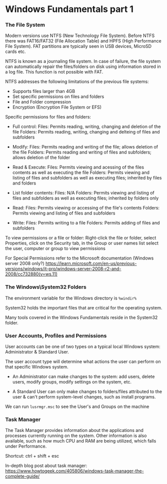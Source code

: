 # Windows Fundamentals part 1

### The File System

Modern versions use NTFS (New Technology File System). Before NTFS there was FAT16/FAT32 
(File Allocation Table) and HPFS (High Performance File System). FAT partitions are 
typically seen in USB devices, MicroSD cards etc.

NTFS is known as a journaling file system. In case of failure, the file system can 
automatically repair the files/folders on disk using information stored in a log file.
This function is not possible with FAT.

NTFS addresses the following limitations of the previous file systems:
- Supports files larger than 4GB
- Set specific permissions on files and folders
- File and Folder compression
- Encryption (Encryption File System or EFS)

Specific permissions for files and folders:

- Full control:
	Files: Permits reading, writing, changing and deletion of the file
	Folders: Permits reading, writing, changing and delteing of files and subfolders

- Modify:
	Files: Permits reading and writing of the file; allows deletion of the file
	Folders: Permits reading and writing of files and subfolders; allows deletion of the 
			folder

- Read & Execute:
	Files: Permits viewing and acessing of the files contents as well as executing the file
	Folders: Permits viewing and listing of files and subfolders as well as executing files;
			inherited by files and folders

- List folder contents: 
	Files: N/A
	Folders: Permits viewing and listing of files and subfolders as well as executing files;
			inherited by folders only

- Read:
	Files: Permits viewing or accessing of the file's contents
	Folders: Permits viewing and listing of files and subfolders

- Write:
	Files: Permits writing to a file
	Folders: Permits adding of files and subfolders

To view permissions or a file or folder:
	Right-click the file or folder, select Properties, click on the Security tab, in the 
	Group or user names list select the user, computer or group to view permissions

For Special Permissions refer to the Microsoft documentation (Windows server 2008 only?) 
https://learn.microsoft.com/en-us/previous-versions/windows/it-pro/windows-server-2008-r2-and-2008/cc732880(v=ws.11)

### The Windows\System32 Folders

The environment variable for the Windows directory is `%windir%`

System32 holds the important files that are critical for the operating system.

Many tools covered in the Windows Fundamentals reside in the System32 folder.

### User Accounts, Profiles and Permissions

User accounts can be one of two types on a typical local Windows system: 
Administrator & Standard User. 

The user account type will determine what actions the user can perform on that specific 
Windows system. 

- An Administrator can make changes to the system: add users, delete users, modify groups, 
modify settings on the system, etc. 

- A Standard User can only make changes to folders/files attributed to the user & can't 
perform system-level changes, such as install programs.

We can run `lusrmgr.msc` to see the User's and Groups on the machine

### Task Manager

The Task Manager provides information about the applications and processes currently running 
on the system. Other information is also available, such as how much CPU and RAM are being 
utilized, which falls under Performance.

Shortcut: ctrl + shift + esc

In-depth blog post about task manager:
https://www.howtogeek.com/405806/windows-task-manager-the-complete-guide/

